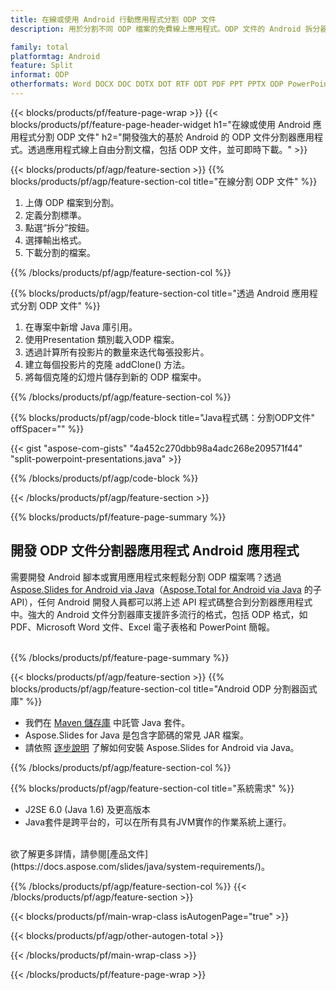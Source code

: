 ```yaml
---
title: 在線或使用 Android 行動應用程式分割 ODP 文件
description: 用於分割不同 ODP 檔案的免費線上應用程式。ODP 文件的 Android 拆分器庫 Java 程式碼。 

family: total
platformtag: Android
feature: Split
informat: ODP
otherformats: Word DOCX DOC DOTX DOT RTF ODT PDF PPT PPTX ODP PowerPoint Excel XLS XLSX ODS
---
```

{{< blocks/products/pf/feature-page-wrap >}}
{{< blocks/products/pf/feature-page-header-widget h1="在線或使用 Android 應用程式分割 ODP 文件" h2="開發強大的基於 Android 的 ODP 文件分割器應用程式。透過應用程式線上自由分割文檔，包括 ODP 文件，並可即時下載。" >}}

{{< blocks/products/pf/agp/feature-section >}}
{{% blocks/products/pf/agp/feature-section-col title="在線分割 ODP 文件" %}}

1. 上傳 ODP 檔案到分割。
1. 定義分割標準。
1. 點選“拆分”按鈕。
1. 選擇輸出格式。
1. 下載分割的檔案。

{{% /blocks/products/pf/agp/feature-section-col %}}

{{% blocks/products/pf/agp/feature-section-col title="透過 Android 應用程式分割 ODP 文件" %}}

1. 在專案中新增 Java 庫引用。
1. 使用Presentation 類別載入ODP 檔案。
1. 透過計算所有投影片的數量來迭代每張投影片。
1. 建立每個投影片的克隆 addClone() 方法。
1. 將每個克隆的幻燈片儲存到新的 ODP 檔案中。

{{% /blocks/products/pf/agp/feature-section-col %}}

{{% blocks/products/pf/agp/code-block title="Java程式碼：分割ODP文件" offSpacer="" %}}

{{< gist "aspose-com-gists" "4a452c270dbb98a4adc268e209571f44" "split-powerpoint-presentations.java" >}}

{{% /blocks/products/pf/agp/code-block %}}

{{< /blocks/products/pf/agp/feature-section >}}

{{% blocks/products/pf/feature-page-summary %}}


<h2>開發 ODP 文件分割器應用程式 Android 應用程式</h2>

需要開發 Android 腳本或實用應用程式來輕鬆分割 ODP 檔案嗎？透過 [Aspose.Slides for Android via Java](https://products.aspose.com/slides/zh-hant/android-java/)（[Aspose.Total for Android via Java](https://products.aspose.com/total/zh-hant/android-java/) 的子 API），任何 Android 開發人員都可以將上述 API 程式碼整合到分割器應用程式中。強大的 Android 文件分割器庫支援許多流行的格式，包括 ODP 格式，如 PDF、Microsoft Word 文件、Excel 電子表格和 PowerPoint 簡報。<br /><br />

{{% /blocks/products/pf/feature-page-summary %}}

{{< blocks/products/pf/agp/feature-section >}}
{{% blocks/products/pf/agp/feature-section-col title="Android ODP 分割器函式庫" %}}

- 我們在 [Maven 儲存庫](https://releases.aspose.com/java/repo/com/aspose/aspose-slides/) 中託管 Java 套件。 
- Aspose.Slides for Java 是包含字節碼的常見 JAR 檔案。
- 請依照 [逐步說明](https://docs.aspose.com/slides/java/installation/#install-aspose-slides-for-java-from-maven-repository) 了解如何安裝 Aspose.Slides for Android via Java。

{{% /blocks/products/pf/agp/feature-section-col %}}

{{% blocks/products/pf/agp/feature-section-col title="系統需求" %}}

- J2SE 6.0 (Java 1.6) 及更高版本
- Java套件是跨平台的，可以在所有具有JVM實作的作業系統上運行。

<br />
欲了解更多詳情，請參閱[產品文件](https://docs.aspose.com/slides/java/system-requirements/)。

{{% /blocks/products/pf/agp/feature-section-col %}}
{{< /blocks/products/pf/agp/feature-section >}}

{{< blocks/products/pf/main-wrap-class isAutogenPage="true" >}}


{{< blocks/products/pf/agp/other-autogen-total >}}

{{< /blocks/products/pf/main-wrap-class >}}

{{< /blocks/products/pf/feature-page-wrap >}}